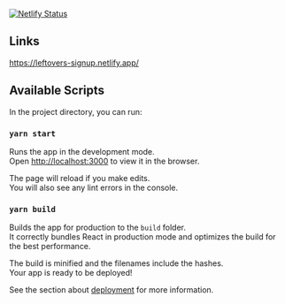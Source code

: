 [![Netlify Status](https://api.netlify.com/api/v1/badges/64c3ca65-2930-4e8f-a774-b5a7c10227eb/deploy-status)](https://app.netlify.com/sites/leftovers-signup/deploys)

## Links

https://leftovers-signup.netlify.app/

## Available Scripts

In the project directory, you can run:

### `yarn start`

Runs the app in the development mode.\
Open [http://localhost:3000](http://localhost:3000) to view it in the browser.

The page will reload if you make edits.\
You will also see any lint errors in the console.

### `yarn build`

Builds the app for production to the `build` folder.\
It correctly bundles React in production mode and optimizes the build for the best performance.

The build is minified and the filenames include the hashes.\
Your app is ready to be deployed!

See the section about [deployment](https://facebook.github.io/create-react-app/docs/deployment) for more information.

